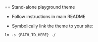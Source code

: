 == Stand-alone playground theme

- Follow instructions in main README

- Symbolically link the theme to your site:

```
ln -s {PATH_TO_HERE} ./
```
